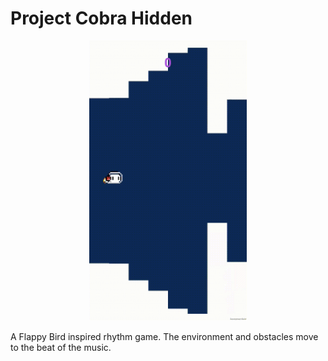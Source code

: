 # Project Cobra Hidden

<p align="center">
  <img src="/Assets/Gifs/preview.gif" style="width: 50%;" />
</p>

A Flappy Bird inspired rhythm game. The environment and obstacles move to the beat of the music.


